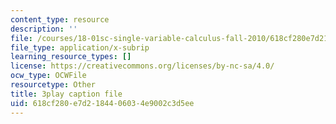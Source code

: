 ```yaml
---
content_type: resource
description: ''
file: /courses/18-01sc-single-variable-calculus-fall-2010/618cf280e7d2184406034e9002c3d5ee_R9a_NHXrBcg.srt
file_type: application/x-subrip
learning_resource_types: []
license: https://creativecommons.org/licenses/by-nc-sa/4.0/
ocw_type: OCWFile
resourcetype: Other
title: 3play caption file
uid: 618cf280-e7d2-1844-0603-4e9002c3d5ee
---
```

